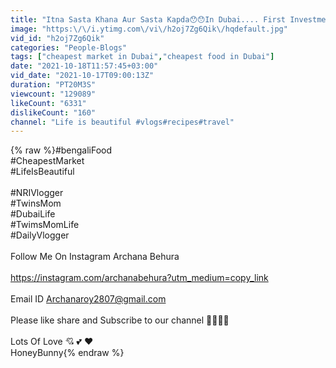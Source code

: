 ```yaml
---
title: "Itna Sasta Khana Aur Sasta Kapda😯😯In Dubai.... First Investment For My YouTube Videos❤"
image: "https:\/\/i.ytimg.com\/vi\/h2oj7Zg6Qik\/hqdefault.jpg"
vid_id: "h2oj7Zg6Qik"
categories: "People-Blogs"
tags: ["cheapest market in Dubai","cheapest food in Dubai"]
date: "2021-10-18T11:57:45+03:00"
vid_date: "2021-10-17T09:00:13Z"
duration: "PT20M3S"
viewcount: "129089"
likeCount: "6331"
dislikeCount: "160"
channel: "Life is beautiful #vlogs#recipes#travel"
---
```

{% raw %}#bengaliFood<br />#CheapestMarket<br />#LifeIsBeautiful <br /><br />#NRIVlogger<br />#TwinsMom<br />#DubaiLife<br />#TwimsMomLife<br />#DailyVlogger<br /><br />Follow Me On Instagram Archana Behura<br /><br /><a rel="nofollow" target="blank" href="https://instagram.com/archanabehura?utm_medium=copy_link">https://instagram.com/archanabehura?utm_medium=copy_link</a><br /><br />Email ID Archanaroy2807@gmail.com <br /><br />Please like share and Subscribe to our channel 🙏🙏🙏🙏<br /><br />Lots Of Love 💘 💕 ❤ <br />HoneyBunny{% endraw %}
